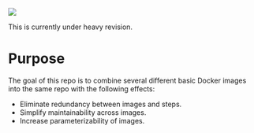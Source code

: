 [![](https://img.shields.io/badge/license-Apache%202.0-blue.svg)](https://www.apache.org/licenses/LICENSE-2.0.txt 'Apache License Version 2.0')

This is currently under heavy revision.

# Purpose

The goal of this repo is to combine several different basic Docker images into the same repo with the following effects:

 * Eliminate redundancy between images and steps.
 * Simplify maintainability across images.
 * Increase parameterizability of images.
